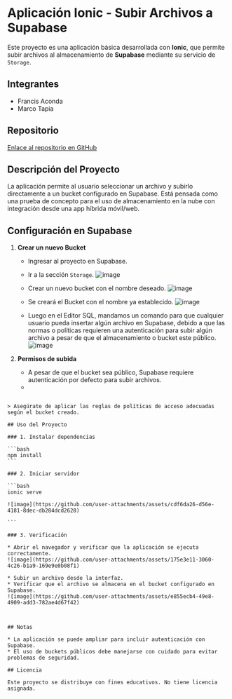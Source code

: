 # Aplicación Ionic - Subir Archivos a Supabase

Este proyecto es una aplicación básica desarrollada con **Ionic**, que permite subir archivos al almacenamiento de **Supabase** mediante su servicio de `Storage`.

## Integrantes

- Francis Aconda  
- Marco Tapia  

## Repositorio

[Enlace al repositorio en GitHub](https://github.com/Francis230/ArchivosApp_Supabase_F)

## Descripción del Proyecto

La aplicación permite al usuario seleccionar un archivo y subirlo directamente a un bucket configurado en Supabase. Está pensada como una prueba de concepto para el uso de almacenamiento en la nube con integración desde una app híbrida móvil/web.

## Configuración en Supabase

1. **Crear un nuevo Bucket**  
   - Ingresar al proyecto en Supabase.
     
   - Ir a la sección `Storage`.
     ![image](https://github.com/user-attachments/assets/0e7bbffb-f4c9-4033-9b84-1863ab619ec6)

   - Crear un nuevo bucket con el nombre deseado.
     ![image](https://github.com/user-attachments/assets/bbd6eaf7-e93d-4342-80eb-a7c0e8e1e440)

   - Se creará el Bucket con el nombre ya establecido.
     ![image](https://github.com/user-attachments/assets/ebdf4927-7003-489c-8bbe-e1f30309eb3c)

   - Luego en el Editor SQL, mandamos un comando para que cualquier usuario pueda insertar algún archivo en Supabase, debido a que las normas o políticas requieren una autenticación para subir algún archivo a pesar de que el almacenamiento o bucket este público.
   ![image](https://github.com/user-attachments/assets/e5271672-61f5-43d6-a4b2-8317e20ee871)



2. **Permisos de subida**  
   - A pesar de que el bucket sea público, Supabase requiere autenticación por defecto para subir archivos.
   - 
````

> Asegúrate de aplicar las reglas de políticas de acceso adecuadas según el bucket creado.

## Uso del Proyecto

### 1. Instalar dependencias

```bash
npm install
```

### 2. Iniciar servidor

```bash
ionic serve

![image](https://github.com/user-attachments/assets/cdf6da26-d56e-4181-8dec-db284dcd2628)

```

### 3. Verificación

* Abrir el navegador y verificar que la aplicación se ejecuta correctamente.
![image](https://github.com/user-attachments/assets/175e3e11-3060-4c26-b1a9-169e9e0b08f1)

* Subir un archivo desde la interfaz.
* Verificar que el archivo se almacena en el bucket configurado en Supabase.
![image](https://github.com/user-attachments/assets/e855ecb4-49e8-4909-add3-782ae4d67f42)



## Notas

* La aplicación se puede ampliar para incluir autenticación con Supabase.
* El uso de buckets públicos debe manejarse con cuidado para evitar problemas de seguridad.

## Licencia

Este proyecto se distribuye con fines educativos. No tiene licencia asignada.

